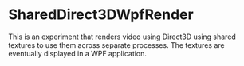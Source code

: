 # SharedDirect3DWpfRender
This is an experiment that renders video using Direct3D using shared textures to use them across separate processes. The textures are eventually displayed in a WPF application.
